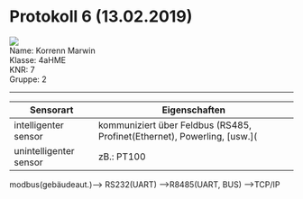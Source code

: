 # Protokoll 6 (13.02.2019)

![](https://www.koerbler.com/neuigkeiten/wp-content/uploads/2013/03/htl-kaindorf.jpg)  
Name: Korrenn Marwin  
Klasse: 4aHME  
KNR: 7  
Gruppe: 2

---








|Sensorart|Eigenschaften|
|----------------------|---------------------------------|
|intelligenter sensor| kommuniziert über Feldbus (RS485, Profinet(Ethernet), Powerling, [usw.](|
|unintelligenter sensor| zB.: PT100 |

modbus(gebäudeaut.)--> RS232(UART)
-->R8485(UART, BUS)
-->TCP/IP

